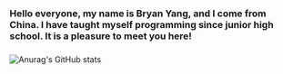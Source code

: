 ### Hello everyone, my name is Bryan Yang, and I come from China. I have taught myself programming since junior high school. It is a pleasure to meet you here!
### 
![Anurag's GitHub stats](https://github-readme-stats.vercel.app/api?username=txt2002&count_private=true)
 
